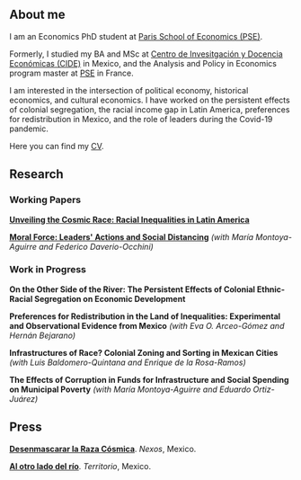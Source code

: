 ## About me

I am an Economics PhD student at [Paris School of Economics (PSE)](https://www.parisschoolofeconomics.eu/en/).

Formerly, I studied my BA and MSc at [Centro de Invesitgación y Docencia Económicas (CIDE)](https://www.cide.edu/de/) in Mexico, and the Analysis and Policy in Economics program master at [PSE](https://www.parisschoolofeconomics.eu/en/teaching/masters-program/ape-analysis-policy-in-economics/) in France.

I am interested in the intersection of political economy, historical economics, and cultural economics. 
I have worked on the persistent effects of colonial segregation, the racial income gap in Latin America, preferences for redistribution in Mexico, and the role of leaders during the Covid-19 pandemic.

Here you can find my [CV](https://www.dropbox.com/s/993p8rkj2pdeid8/Woo-Mora%20CV.pdf?dl=0).

## Research

### Working Papers

**[Unveiling the Cosmic Race: Racial Inequalities in Latin America](https://papers.ssrn.com/sol3/papers.cfm?abstract_id=3870741)**

**[Moral Force: Leaders' Actions and Social Distancing](https://papers.ssrn.com/sol3/papers.cfm?abstract_id=3678980)** *(with María Montoya-Aguirre and Federico Daverio-Occhini)*

### Work in Progress

**On the Other Side of the River: The Persistent Effects of Colonial Ethnic-Racial Segregation on Economic Development**

**Preferences for Redistribution in the Land of Inequalities: Experimental and Observational Evidence from Mexico** *(with Eva O. Arceo-Gómez and Hernán Bejarano)*

**Infrastructures of Race? Colonial Zoning and Sorting in Mexican Cities** *(with Luis Baldomero-Quintana and Enrique de la Rosa-Ramos)*

**The Effects of Corruption in Funds for Infrastructure and Social Spending on Municipal Poverty** *(with María Montoya-Aguirre and Eduardo Ortiz-Juárez)*

## Press

**[Desenmascarar la Raza Cósmica](economia.nexos.com.mx/desenmascarar-la-raza-cosmica/)**. *Nexos*, Mexico.

**[Al otro lado del río](https://www.territorio.mx/al-otro-lado-del-rio/)**. *Territorio*, Mexico.
